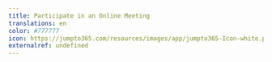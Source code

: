 ```yaml
---
title: Participate in an Online Meeting
translations: en
color: #777777
icon: https://jumpto365.com/resources/images/app/jumpto365-Icon-white.png
externalref: undefined
---
```

  


